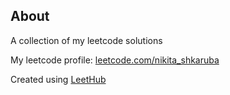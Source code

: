 ## About
A collection of my leetcode solutions

My leetcode profile: [leetcode.com/nikita_shkaruba](https://leetcode.com/nikita_shkaruba)

Created using [LeetHub](https://github.com/QasimWani/LeetHub)
